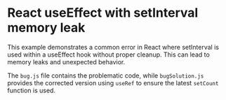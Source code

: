 # React useEffect with setInterval memory leak

This example demonstrates a common error in React where setInterval is used within a useEffect hook without proper cleanup.  This can lead to memory leaks and unexpected behavior. 

The `bug.js` file contains the problematic code, while `bugSolution.js` provides the corrected version using `useRef` to ensure the latest `setCount` function is used.